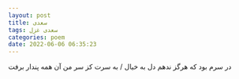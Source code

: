 ```yaml
---
layout: post
title: سعدی
tags: سعدی غزل
categories: poem
date: 2022-06-06 06:35:23
---
```


در سرم بود که هرگز ندهم دل به خیال / به سرت کز سر من آن همه پندار برفت

